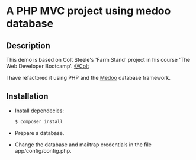 # A PHP MVC project using medoo database

## Description

This demo is based on Colt Steele's 'Farm Stand' project in his course 'The Web Developer Bootcamp'. [@Colt](https://github.com/Colt)

I have refactored it using PHP and the [Medoo](https://medoo.in/) database framework.

## Installation
- Install dependecies:

  ```bash
  $ composer install
  ```
- Prepare a database. 
- Change the database and mailtrap credentials in the file app/config/config.php.
